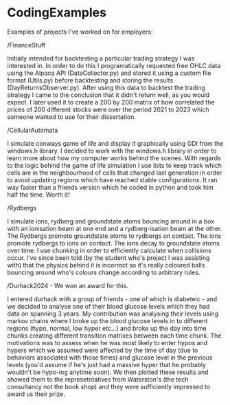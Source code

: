 # CodingExamples
Examples of projects I've worked on for employers:

/FinanceStuff

Initially intended for backtesting a particular trading strategy I was interested in. In order to do this I programatically requested free OHLC data using the Alpaca API (DataCollector.py) and stored it using a custom file format (Utils.py) before backtesting and storing the results (DayReturnsObserver.py). After using this data to backtest the trading strategy I came to the conclusion that it didn't return well, as you would expect. I later used it to create a 200 by 200 matrix of how correlated the prices of 200 different stocks were over the period 2021 to 2023 which someone wanted to use for their dissertation.

/CellularAutomata

I simulate conways game of life and display it graphically using GDI from the windows.h library. I decided to work with the windows.h library in order to learn more about how my computer works behind the scenes. With regards to the logic behind the game of life simulation I use lists to keep track which cells are in the neighbourhood of cells that changed last generation in order to avoid updating regions which have reached stable configurations. It ran way faster than a friends version which he coded in python and took him half the time. Worth it!

/Rydbergs

I simulate ions, rydberg and groundstate atoms bouncing around in a box with an ionisation beam at one end and a rydberg-isation beam at the other. The Rydbergs promote groundstate atoms to rydbergs on contact. The ions promote rydbergs to ions on contact. The ions decay to groundstate atoms over time. I use chunking in order to efficiently calculate when collisions occur. I've since been told (by the student who's project I was assisting with) that the physics behind it is incorrect so it's really coloured balls bouncing around who's colours change according to arbitrary rules.

/Durhack2024 - We won an award for this.

I entered durhack with a group of friends - one of which is diabeteic - and we decided to analyse one of their blood glucose levels which they had data on spanning 3 years. My contribution was analysing their levels using markov chains where I broke up the blood glucose levels in to different regions (hypo, normal, low hyper etc...) and broke up the day into time chunks creating different transition matrixes between each time chunk. The motivations was to assess when he was most likely to enter hypos and hypers which we assumed were affected by the time of day (due to behaviors associated with those times) and glucose level in the previous levels (you'd assume if he's just had a massive hyper that he probably wouldn't be hypo-ing anytime soon). We then plotted these results and showed them to the represetntatives from Waterston's (the tech consultancy not the book shop) and they were sufficiently impressed to award us their prize.
